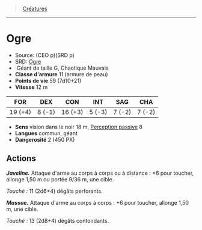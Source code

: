 ﻿> [Créatures](hd_monsters.md)

---

# Ogre

- Source: (CEO p)(SRD p)
- SRD: [Ogre](srd_monsters_ogre.md)
-  Géant de taille G, Chaotique Mauvais
- **Classe d'armure** 11 (armure de peau)
- **Points de vie** 59 (7d10+21)
- **Vitesse** 12 m

|FOR|DEX|CON|INT|SAG|CHA|
|---|---|---|---|---|---|
|19 (+4)| 8 (-1)|16 (+3)| 5 (-3)| 7 (-2)| 7 (-2)|

- **Sens** vision dans le noir 18 m, [Perception passive](hd_abilities_dexterity_perception_passive.md) 8
- **Langues** commun, géant
- **Dangerosité** 2 (450 PX)

## Actions

**_Javeline._** Attaque d'arme au corps à corps ou à distance : +6 pour toucher, allonge 1,50 m ou portée 9/36 m, une cible.

_Touché :_ 11 (2d6+4) dégâts perforants.

**_Massue._** Attaque d'arme au corps à corps : +6 pour toucher, allonge 1,50 m, une cible.

_Touché :_ 13 (2d8+4) dégâts contondants.

